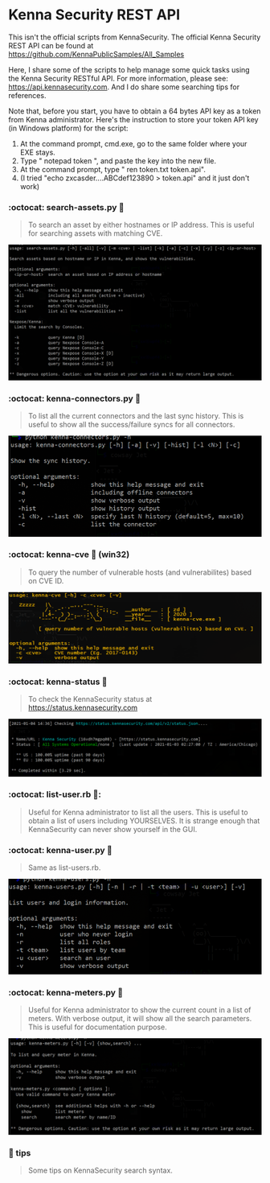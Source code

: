 # Kenna Security REST API

This isn't the official scripts from KennaSecurity. The official Kenna Security REST API can be found at https://github.com/KennaPublicSamples/All_Samples

Here, I share some of the scripts to help manage some quick tasks using the Kenna Security RESTful API. For more information, please see: https://api.kennasecurity.com. And I do share some searching tips for references.

Note that, before you start, you have to obtain a 64 bytes API key as a token from Kenna administrator. Here's the instruction to store your token API key (in Windows platform) for the script:
1. At the command prompt, cmd.exe, go to the same folder where your EXE stays.
2. Type " notepad token ", and paste the key into the new file.
3. At the command prompt, type " ren token.txt token.api".
4. (I tried "echo zxcasder....ABCdef123890 > token.api" and it just don't work)


### :octocat: search-assets.py :snake:
> To search an asset by either hostnames or IP address. This is useful for searching assets with matching CVE. 

![search-assets.py](screenshots/search-assets.png)

### :octocat: kenna-connectors.py :snake:
> To list all the current connectors and the last sync history. This is useful to show all the success/failure syncs for all connectors.

![kenna-connectors.py](screenshots/kenna-connectors.png)

### :octocat: kenna-cve :snake: (win32)
> To query the number of vulnerable hosts (and vulnerabilites) based on CVE ID.

![kenna-cve-win.exe](screenshots/kenna-cve.png)

### :octocat: kenna-status :snake:
> To check the KennaSecurity status at https://status.kennasecurity.com

![kenna-status.py](screenshots/kenna-status.png)

### :octocat: list-user.rb :gem::
> Useful for Kenna administrator to list all the users. This is useful to obtain a list of users including YOURSELVES. It is strange enough that KennaSecurity can never show yourself in the GUI.

### :octocat: kenna-user.py :snake:
> Same as list-users.rb. 

![kenna-users.py](screenshots/kenna-users.png)

### :octocat: kenna-meters.py :snake:
> Useful for Kenna administrator to show the current count in a list of meters. With verbose output, it will show all the search parameters. This is useful for documentation purpose.

![kenna-meters.py](screenshots/kenna-meters.png)

### :open_file_folder: tips
> Some tips on KennaSecurity search syntax.


